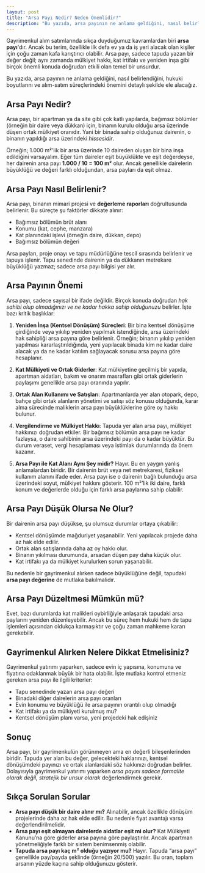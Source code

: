 ```yaml
---
layout: post
title: "Arsa Payı Nedir? Neden Önemlidir?"
description: "Bu yazıda, arsa payının ne anlama geldiğini, nasıl belirlendiğini, hukuki boyutlarını ve alım-satım süreçlerindeki önemini detaylı şekilde ele alacağız."
---
```


Gayrimenkul alım satımlarında sıkça duyduğumuz kavramlardan biri **arsa payı**'dır. Ancak bu terim, özellikle ilk defa ev ya da iş yeri alacak olan kişiler için çoğu zaman kafa karıştırıcı olabilir. Arsa payı, sadece tapuda yazan bir değer değil; aynı zamanda mülkiyet hakkı, kat irtifakı ve yeniden inşa gibi birçok önemli konuda doğrudan etkili olan temel bir unsurdur.

Bu yazıda, arsa payının ne anlama geldiğini, nasıl belirlendiğini, hukuki boyutlarını ve alım-satım süreçlerindeki önemini detaylı şekilde ele alacağız.

## Arsa Payı Nedir?

Arsa payı, bir apartman ya da site gibi çok katlı yapılarda, bağımsız bölümler (örneğin bir daire veya dükkan) için, binanın kurulu olduğu arsa üzerinde düşen ortak mülkiyet oranıdır. Yani bir binada sahip olduğunuz dairenin, o binanın yapıldığı arsa üzerindeki *hissesidir*.

Örneğin; 1.000 m²’lik bir arsa üzerinde 10 daireden oluşan bir bina inşa edildiğini varsayalım. Eğer tüm daireler eşit büyüklükte ve eşit değerdeyse, her dairenin arsa payı **1.000 / 10 = 100 m²** olur. Ancak genellikle dairelerin büyüklüğü ve değeri farklı olduğundan, arsa payları da eşit olmaz.

## Arsa Payı Nasıl Belirlenir?

Arsa payı, binanın mimari projesi ve **değerleme raporları** doğrultusunda belirlenir. Bu süreçte şu faktörler dikkate alınır:

- Bağımsız bölümün brüt alanı
- Konumu (kat, cephe, manzara)
- Kat planındaki işlevi (örneğin daire, dükkan, depo)
- Bağımsız bölümün değeri

Arsa payları, proje onayı ve tapu müdürlüğüne tescil sırasında belirlenir ve tapuya işlenir. Tapu senedinde dairenin ya da dükkanın metrekare büyüklüğü yazmaz; sadece arsa payı bilgisi yer alır.

## Arsa Payının Önemi

Arsa payı, sadece sayısal bir ifade değildir. Birçok konuda doğrudan *hak sahibi olup olmadığınızı ve ne kadar hakka sahip olduğunuzu* belirler. İşte bazı kritik başlıklar:

1. **Yeniden İnşa (Kentsel Dönüşüm) Süreçleri**: Bir bina kentsel dönüşüme girdiğinde veya yıkılıp yeniden yapılmak istendiğinde, arsa üzerindeki hak sahipliği arsa payına göre belirlenir. Örneğin; binanın yıkılıp yeniden yapılması kararlaştırıldığında, yeni yapılacak binada kim ne kadar daire alacak ya da ne kadar katılım sağlayacak sorusu arsa payına göre hesaplanır.

2. **Kat Mülkiyeti ve Ortak Giderler**: Kat mülkiyetine geçilmiş bir yapıda, apartman aidatları, bakım ve onarım masrafları gibi ortak giderlerin paylaşımı genellikle arsa payı oranında yapılır.

3. **Ortak Alan Kullanımı ve Satışları**: Apartmanlarda yer alan otopark, depo, bahçe gibi ortak alanların yönetimi ve satışı söz konusu olduğunda, karar alma sürecinde maliklerin arsa payı büyüklüklerine göre oy hakkı bulunur.

4. **Vergilendirme ve Mülkiyet Hakkı**: Tapuda yer alan arsa payı, mülkiyet hakkınızı doğrudan etkiler. Bir bağımsız bölümün arsa payı ne kadar fazlaysa, o daire sahibinin arsa üzerindeki payı da o kadar büyüktür. Bu durum veraset, vergi hesaplaması veya istimlak durumlarında da önem kazanır.

5. **Arsa Payı ile Kat Alanı Aynı Şey midir?** Hayır. Bu en yaygın yanlış anlamalardan biridir. Bir dairenin brüt veya net metrekaresi, fiziksel kullanım alanını ifade eder. Arsa payı ise o dairenin bağlı bulunduğu arsa üzerindeki soyut, mülkiyet hakkını gösterir. 100 m²’lik iki daire, farklı konum ve değerlerde olduğu için farklı arsa paylarına sahip olabilir.

## Arsa Payı Düşük Olursa Ne Olur?

Bir dairenin arsa payı düşükse, şu olumsuz durumlar ortaya çıkabilir:

- Kentsel dönüşümde mağduriyet yaşanabilir. Yeni yapılacak projede daha az hak elde edilir.
- Ortak alan satışlarında daha az oy hakkı olur.
- Binanın yıkılması durumunda, arsadan düşen pay daha küçük olur.
- Kat irtifakı ya da mülkiyet kurulurken sorun yaşanabilir.

Bu nedenle bir gayrimenkul alırken sadece büyüklüğüne değil, tapudaki **arsa payı değerine** de mutlaka bakılmalıdır.

## Arsa Payı Düzeltmesi Mümkün mü?

Evet, bazı durumlarda kat malikleri oybirliğiyle anlaşarak tapudaki arsa paylarını yeniden düzenleyebilir. Ancak bu süreç hem hukuki hem de tapu işlemleri açısından oldukça karmaşıktır ve çoğu zaman mahkeme kararı gerekebilir.

## Gayrimenkul Alırken Nelere Dikkat Etmelisiniz?

Gayrimenkul yatırımı yaparken, sadece evin iç yapısına, konumuna ve fiyatına odaklanmak büyük bir hata olabilir. İşte mutlaka kontrol etmeniz gereken arsa payı ile ilgili kriterler:

- Tapu senedinde yazan arsa payı değeri
- Binadaki diğer dairelerin arsa payı oranları
- Evin konumu ve büyüklüğü ile arsa payının orantılı olup olmadığı
- Kat irtifakı ya da mülkiyeti kurulmuş mu?
- Kentsel dönüşüm planı varsa, yeni projedeki hak edişiniz

## Sonuç

Arsa payı, bir gayrimenkulün görünmeyen ama en değerli bileşenlerinden biridir. Tapuda yer alan bu değer, gelecekteki haklarınızı, kentsel dönüşümdeki payınızı ve ortak alanlardaki söz hakkınızı doğrudan belirler. Dolayısıyla gayrimenkul yatırımı yaparken *arsa payını sadece formalite olarak değil, stratejik bir unsur olarak* değerlendirmek gerekir.

## Sıkça Sorulan Sorular

- **Arsa payı düşük bir daire alınır mı?** Alınabilir, ancak özellikle dönüşüm projelerinde daha az hak elde edilir. Bu nedenle fiyat avantajı varsa değerlendirilmelidir.
- **Arsa payı eşit olmayan dairelerde aidatlar eşit mi olur?** Kat Mülkiyeti Kanunu’na göre giderler arsa payına göre paylaştırılır. Ancak apartman yönetmeliğiyle farklı bir sistem benimsenmiş olabilir.
- **Tapuda arsa payı kaç m² olduğu yazıyor mu?** Hayır. Tapuda “arsa payı” genellikle pay/payda şeklinde (örneğin 20/500) yazılır. Bu oran, toplam arsanın yüzde kaçına sahip olduğunuzu gösterir.